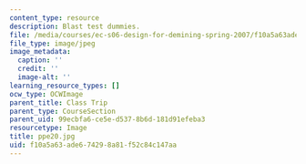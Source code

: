 ```yaml
---
content_type: resource
description: Blast test dummies.
file: /media/courses/ec-s06-design-for-demining-spring-2007/f10a5a63ade674298a81f52c84c147aa_ppe20.jpg
file_type: image/jpeg
image_metadata:
  caption: ''
  credit: ''
  image-alt: ''
learning_resource_types: []
ocw_type: OCWImage
parent_title: Class Trip
parent_type: CourseSection
parent_uid: 99ecbfa6-ce5e-d537-8b6d-181d91efeba3
resourcetype: Image
title: ppe20.jpg
uid: f10a5a63-ade6-7429-8a81-f52c84c147aa
---
```


